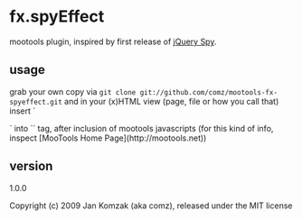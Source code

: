 fx.spyEffect
=========
mootools plugin, inspired by first release of [jQuery Spy](http://leftlogic.com/lounge/articles/jquery_spy2/).

usage
-----
grab your own copy via `git clone git://github.com/comz/mootools-fx-spyeffect.git` and in your (x)HTML view (page, file or how you call that) insert
` <script type=text/javascript charset=utf-8 src=fx.spyEffect.js></script>
<script type=text/javascript charset=utf-8>
		window.addEvent('domready', function() {
			spyEffect = new Fx.spyEffect( { element: $$("ul.spy") } );
		});
</script> ` into `<head>` tag, after inclusion of mootools javascripts (for this kind of info, inspect [MooTools Home Page](http://mootools.net))

version
-------
1.0.0


Copyright (c) 2009 Jan Komzak (aka comz), released under the MIT license